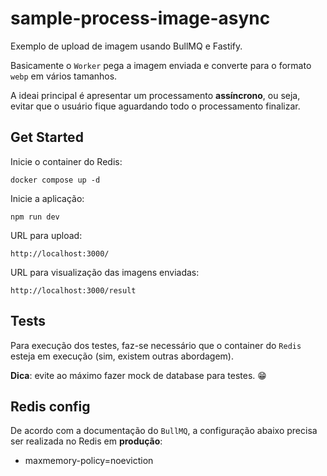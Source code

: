 # sample-process-image-async

Exemplo de upload de imagem usando BullMQ e Fastify.

Basicamente o `Worker` pega a imagem enviada e converte para o formato `webp` em vários tamanhos.

A ideai principal é apresentar um processamento **assíncrono**, ou seja, evitar que o usuário fique aguardando todo o processamento finalizar.


## Get Started

Inicie o container do Redis:
```shell
docker compose up -d
```

Inicie a aplicação:
```shell
npm run dev
```

URL para upload:
```http request
http://localhost:3000/
```

URL para visualização das imagens enviadas:
```http request
http://localhost:3000/result
```

## Tests

Para execução dos testes, faz-se necessário que o container do `Redis` esteja em execução (sim, existem outras abordagem). 

**Dica**: evite ao máximo fazer mock de database para testes. 😁


## Redis config

De acordo com a documentação do `BullMQ`, a configuração abaixo precisa ser realizada no Redis em **produção**:

* maxmemory-policy=noeviction
